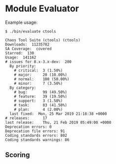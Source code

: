 <!--
[![Build Status](https://travis-ci.org/grasmash/composerize-drupal.svg?branch=master)](https://travis-ci.org/grasmash/composerize-drupal) [![Coverage Status](https://coveralls.io/repos/github/grasmash/composerize-drupal/badge.svg?branch=master)](https://coveralls.io/github/grasmash/composerize-drupal?branch=master) [![Packagist](https://img.shields.io/packagist/v/grasmash/composerize-drupal.svg)](https://packagist.org/packages/grasmash/composerize-drupal)
-->

# Module Evaluator

Example usage:

```
$ ./bin/evaluate ctools

Chaos Tool Suite (ctools) (ctools)
Downloads:  11235782
SA Coverage:  covered
Starred:  130
Usage:  141162
# issues for 8.x-3.x-dev:  200
  By priority:
    # critical:  3 (1.50%)
    # major:     20 (10.00%)
    # normal:    100 (50.00%)
    # minor:     7 (3.50%)
  By category:
    # bug:       99 (49.50%)
    # feature:   39 (19.50%)
    # support:   3 (1.50%)
    # task:      83 (41.50%)
    # plan:      4 (2.00%)
  last fixed:  Mon, 25 Mar 2019 21:18:38 +0000
# releases:      17
last release:    Thu, 21 Feb 2019 05:49:00 +0000
Deprecation errors: 0
Deprecation file errors: 91
Coding standards errors: 802
Coding standards warnings: 86
```

## Scoring


